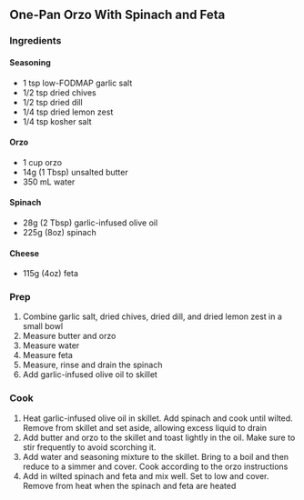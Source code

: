 ## One-Pan Orzo With Spinach and Feta

### Ingredients

#### Seasoning
* 1 tsp low-FODMAP garlic salt
* 1/2 tsp dried chives
* 1/2 tsp dried dill
* 1/4 tsp dried lemon zest
* 1/4 tsp kosher salt

#### Orzo
* 1 cup orzo  
* 14g (1 Tbsp) unsalted butter
* 350 mL water

#### Spinach
* 28g (2 Tbsp) garlic-infused olive oil
* 225g (8oz) spinach

#### Cheese
* 115g (4oz) feta

### Prep
1. Combine garlic salt, dried chives, dried dill, and dried lemon zest in a small bowl
1. Measure butter and orzo
1. Measure water
1. Measure feta
1. Measure, rinse and drain the spinach
1. Add garlic-infused olive oil to skillet

### Cook
1. Heat garlic-infused olive oil in skillet. Add spinach and cook until wilted. Remove from skillet and set aside, allowing excess liquid to drain
1. Add butter and orzo to the skillet and toast lightly in the oil. Make sure to stir frequently to avoid scorching it.
1. Add water and seasoning mixture to the skillet. Bring to a boil and then reduce to a simmer and cover. Cook according to the orzo instructions
1. Add in wilted spinach and feta and mix well. Set to low and cover. Remove from heat when the spinach and feta are heated
